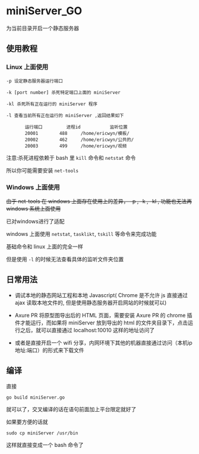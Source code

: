 # miniServer_GO
为当前目录开启一个静态服务器

## 使用教程

### Linux 上面使用

    -p 设定静态服务器运行端口
    
    -k [port number] 杀死特定端口上面的 miniServer
    
    -kl 杀死所有正在运行的 miniServer 程序
    
    -l 查看当前所有正在运行的 miniServer ,返回结果如下
    
           运行端口	        进程id           监听位置
           20001		488		/home/ericwyn/模板/
           20002		462		/home/ericwyn/公共的/
           20003		499		/home/ericwyn/视频

注意:杀死进程依赖于 bash 里 `kill` 命令和 `netstat` 命令

所以你可能需要安装 `net-tools` 

### Windows 上面使用
~~由于 net-tools 在 windows 上面存在使用上的差异， -p , -k , -kl , 功能也无法再 windows 系统上面使用~~

已对windows进行了适配

windows 上面使用 `netstat`, `tasklikt`, `tskill` 等命令来完成功能

基础命令和 linux 上面的完全一样

但是使用 `-l` 的时候无法查看具体的监听文件夹位置


## 日常用法
 - 调试本地的静态网站工程和本地 Javascript( Chrome 是不允许 js 直接通过 ajax 读取本地文件的, 但是使用静态服务器开启网站的时候就可以)

 - Axure PR 将原型图导出后的 HTML 页面，需要安装 Axure PR 的 chrome 插件才能运行，而如果将 miniServer 放到导出的 html 的文件夹目录下，点击运行之后，就可以直接通过 localhost:10010 这样的地址访问了
 
 - 或者是直接开启一个 wifi 分享，内网环境下其他的机器直接通过访问（本机ip地址:端口）的形式来下载文件
 
## 编译
直接 

    go build miniServer.go

就可以了，交叉编译的话在语句前面加上平台限定就好了
 
如果要方便的话就
    
    sudo cp miniServer /usr/bin

这样就直接变成一个 bash 命令了